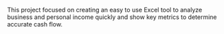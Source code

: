 This project focused on creating an easy to use Excel tool to analyze business and personal income quickly and show key metrics to determine accurate cash flow.  
